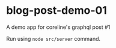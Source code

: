 # blog-post-demo-01
A demo app for coreline's graphql post #1

Run using `node src/server` command.
